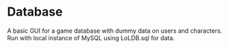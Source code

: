 # Database
A basic GUI for a game database with dummy data on users and characters.
Run with local instance of MySQL using LoLDB.sql for data.
